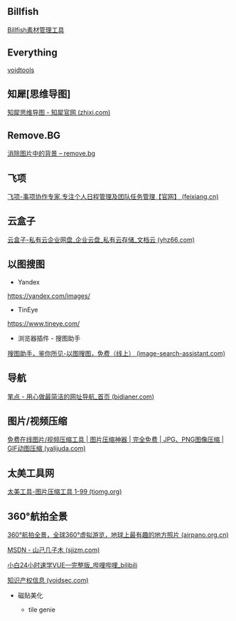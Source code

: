 

##  Billfish 

[Billfish素材管理工具](https://www.billfish.cn/)



## Everything

[voidtools](https://www.voidtools.com/zh-cn/)



## 知犀[思维导图]

[知犀思维导图 - 知犀官网 (zhixi.com)](https://www.zhixi.com/)

## Remove.BG

[消除图片中的背景 – remove.bg](https://www.remove.bg/zh)



## 飞项

[飞项-事项协作专家,专注个人日程管理及团队任务管理【官网】 (feixiang.cn)](https://www.feixiang.cn/)



## 云盒子

[云盒子-私有云企业网盘_企业云盘_私有云存储_文档云 (yhz66.com)](https://www.yhz66.com/)



## 以图搜图

* Yandex

https://yandex.com/images/

* TinEye

https://www.tineye.com/

* 浏览器插件 - 搜图助手

[搜图助手，鉴你所见-以图搜图，免费（线上） (image-search-assistant.com)](https://www.image-search-assistant.com/?lang=zh-CN)



## 导航

[笔点 - 用心做最简洁的网址导航_首页 (bidianer.com)](https://www.bidianer.com/)



## 图片/视频压缩

[免费在线图片/视频压缩工具 | 图片压缩神器 | 完全免费 | JPG、PNG图像压缩 | GIF动图压缩 (yalijuda.com)](http://www.yalijuda.com/)



## 太美工具网

[太美工具-图片压缩工具 1-99 (tiomg.org)](https://tiomg.org/)



## 360°航拍全景

[360°航拍全景，全球360°虚拟游览，地球上最有趣的地方照片 (airpano.org.cn)](https://www.airpano.org.cn/)





[MSDN - 山己几子木 (sjjzm.com)](https://msdn.sjjzm.com/)



[小白24小时速学VUE—完整版_哔哩哔哩_bilibili](https://www.bilibili.com/video/BV1cr4y1C71f?from=search&seid=17867024255642361529&spm_id_from=333.337.0.0)





[知识产权信息 (voidsec.com)](https://ip.voidsec.com/)

* 磁贴美化

	*  tile genie



